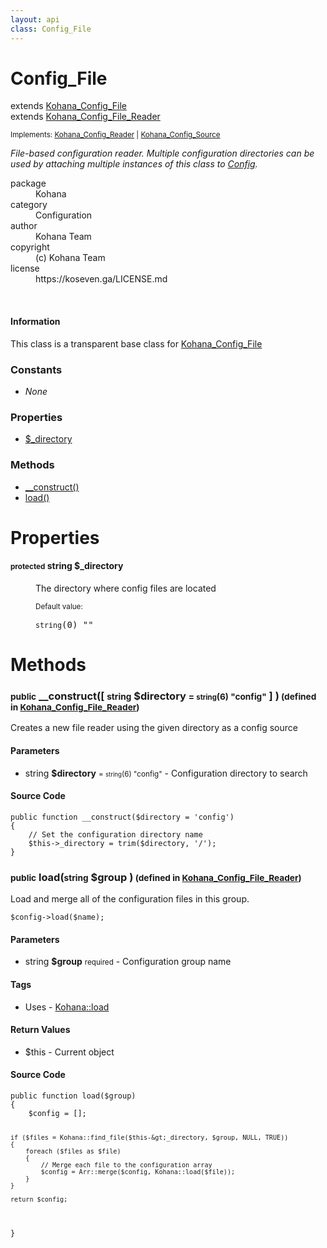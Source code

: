 ```yaml
---
layout: api
class: Config_File
---
```

<h1>Config_File</h1>
extends <a href='/documentation/api/Kohana_Config_File'>Kohana_Config_File</a>
<br />
extends <a href='/documentation/api/Kohana_Config_File_Reader'>Kohana_Config_File_Reader</a>
<br />
<p class='interfaces'>
<small>Implements: <a href='/documentation/api/Kohana_Config_Reader'>Kohana_Config_Reader</a> | <a href='/documentation/api/Kohana_Config_Source'>Kohana_Config_Source</a></small>
</p>
<p>
<i><p>File-based configuration reader. Multiple configuration directories can be
used by attaching multiple instances of this class to <a href="/index.php/">Config</a>.</p>
</i>
</p>
<dl class='tags'>
<dt>package</dt>
<dd>Kohana</dd>
<dt>category</dt>
<dd>Configuration</dd>
<dt>author</dt>
<dd>Kohana Team</dd>
<dt>copyright</dt>
<dd>(c) Kohana Team</dd>
<dt>license</dt>
<dd>https://koseven.ga/LICENSE.md</dd>
</dl>
<br />
<div class='callout-block callout-info'>
<div class='icon-holder'>
<i class='fas fa-info-circle'></i>
</div>
<div class='content'>
<h4 class='callout-title'>Information</h4>
<p>This class is a transparent base class for <a href='/documentation/api/Kohana_Config_File'>Kohana_Config_File</a></p>
</div>
</div>
<div class='toc row d-none d-sm-flex d-md-flex d-lg-flex d-xl-flex'>
<div class='constants col-4'>
<h3>Constants</h3>
<ul>
<li>
<em>None</em>
</li>
</ul>
</div>
<div class='properties col-4'>
<h3>Properties</h3>
<ul>
<li>
<a href="#property-_directory">$_directory</a>
</li>
</ul>
</div>
<div class='methods col-4'>
<h3>Methods</h3>
<ul>
<li>
<a href="#__construct">__construct()</a>
</li>
<li>
<a href="#load">load()</a>
</li>

</ul>
</div>
</div>
<h1 id='properties'>Properties</h1>
<div class='properties'>
<dl>
<dt>
<h4 id='property-_directory'><small>protected</small>  <span class='blue'>string</span> $_directory</h4>
</dt>
<dd>
 <p>The directory where config files are located</p>
</dd>
<dd>
 </dd>
<dd>
<small>Default value:</small>
<br />
 <pre class="debug"><small>string</small><span>(0)</span> ""</pre></dd>
</dl>
</div>
<h1 id='methods'>Methods</h1>
<div class='methods'>

<div class='method'>
<h3 id="__construct"><small>public</small>  __construct([ <small>string</small> <span class="param" title="Configuration directory to search">$directory</span> <small>= <small>string</small><span>(6)</span> "config"</small> ] )<small> (defined in <a href='/documentation/api/Kohana_Config_File_Reader'>Kohana_Config_File_Reader</a>)</small></h3>
<div class='description'><p>Creates a new file reader using the given directory as a config source</p>
</div>
<h4>Parameters</h4>
<ul>
<li>
 <span class="blue">string </span><strong> $directory</strong> <small> = <small>string</small><span>(6)</span> "config"</small> - Configuration directory to search</li>
</ul>
<div class="method-source">
<h4>Source Code</h4>
<pre>
<code class="language-php">public function __construct($directory = &#039;config&#039;)
{
	// Set the configuration directory name
	$this-&gt;_directory = trim($directory, &#039;/&#039;);
}</code>
</pre>
</div>
</div>

<div class='method'>
<h3 id="load"><small>public</small>  load(<small>string</small> <span class="param" title="Configuration group name">$group</span> )<small> (defined in <a href='/documentation/api/Kohana_Config_File_Reader'>Kohana_Config_File_Reader</a>)</small></h3>
<div class='description'><p>Load and merge all of the configuration files in this group.</p>

<pre><code>$config-&gt;load($name);
</code></pre>
</div>
<h4>Parameters</h4>
<ul>
<li>
 <span class="blue">string </span><strong> $group</strong> <small>required</small> - Configuration group name</li>
</ul>
<h4>Tags</h4>
<ul class='tags'>
<li>Uses - <a href="#load">Kohana::load</a></li>
</ul>
<h4>Return Values</h4>
<ul class='return'>
<li>
<span class='blue'>$this</span>  - Current object 
</li></ul>
<div class="method-source">
<h4>Source Code</h4>
<pre>
<code class="language-php">public function load($group)
{
	$config = [];

	if ($files = Kohana::find_file($this-&gt;_directory, $group, NULL, TRUE))
	{
		foreach ($files as $file)
		{
			// Merge each file to the configuration array
			$config = Arr::merge($config, Kohana::load($file));
		}
	}

	return $config;
}</code>
</pre>
</div>
</div>
</div>
